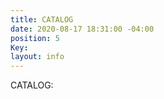 ```yaml
---
title: CATALOG
date: 2020-08-17 18:31:00 -04:00
position: 5
Key: 
layout: info
---
```


CATALOG:

[](https://www.sportswearcollection.com/ps/t_shirts?site=OZFKIJUWMO)